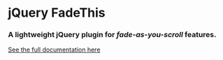 # jQuery FadeThis

### A lightweight jQuery plugin for *fade-as-you-scroll* features.

[See the full documentation here](http://zolweb.github.io/jquery-fadethis)